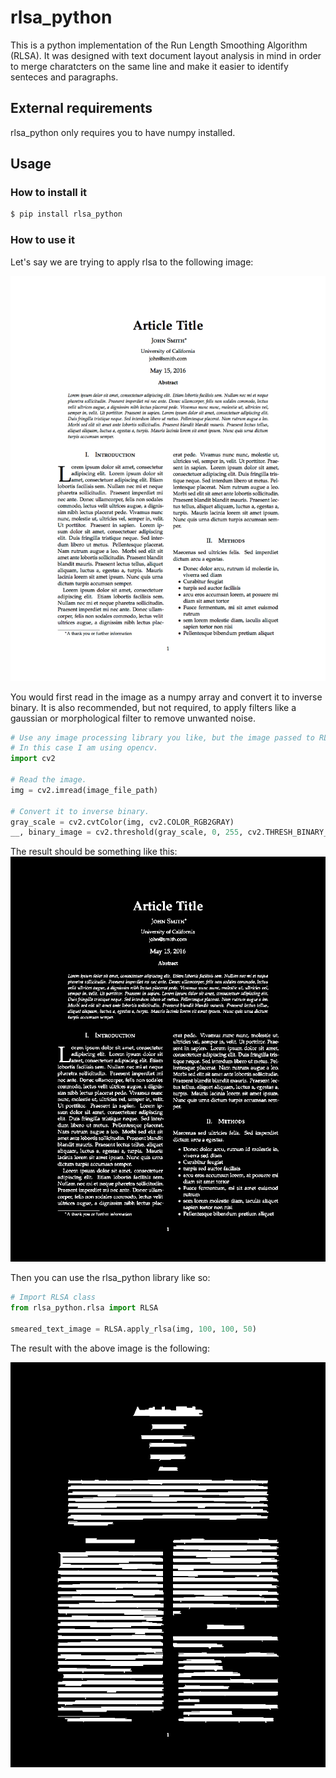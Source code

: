 # rlsa_python
This is a python implementation of the Run Length Smoothing Algorithm (RLSA). It was designed with text document layout analysis in mind in order to merge charatcters on the same line and make it easier to identify senteces and paragraphs.

## External requirements
rlsa_python only requires you to have numpy installed.

## Usage
### How to install it
```sh
$ pip install rlsa_python
```
### How to use it
Let's say we are trying to apply rlsa to the following image:

![picture](rlsa_python/test_data/text_image.png)

You would first read in the image as a numpy array and convert it to inverse binary. It is also recommended, but not required, to apply filters like a gaussian or morphological filter to remove unwanted noise.
```python
# Use any image processing library you like, but the image passed to RLSA has to be a numpy array.
# In this case I am using opencv.
import cv2

# Read the image.
img = cv2.imread(image_file_path)

# Convert it to inverse binary.
gray_scale = cv2.cvtColor(img, cv2.COLOR_RGB2GRAY)
__, binary_image = cv2.threshold(gray_scale, 0, 255, cv2.THRESH_BINARY_INV | cv2.THRESH_OTSU)
```

The result should be something like this:
![picture](rlsa_python/test_data/text_image_inverted.png)

Then you can use the rlsa_python library like so:

```python
# Import RLSA class
from rlsa_python.rlsa import RLSA

smeared_text_image = RLSA.apply_rlsa(img, 100, 100, 50)
```
The result with the above image is the following:

![picture](rlsa_python/test_data/text_image_result.png)

